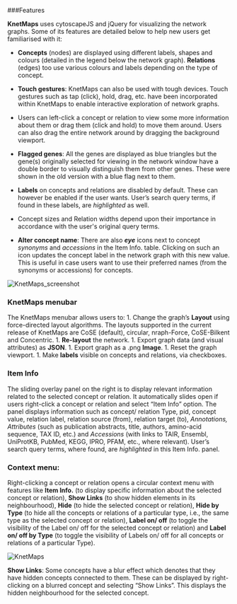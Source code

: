###Features

**KnetMaps** uses cytoscapeJS and jQuery for visualizing the network graphs. Some of its features are detailed below to help new users get familiarised with it:

* **Concepts** (nodes) are displayed using different labels, shapes and colours (detailed in the legend below the network graph). **Relations** (edges) too use various colours and labels depending on the type of concept.

* **Touch gestures**: KnetMaps can also be used with tough devices. Touch gestures such as tap (click), hold, drag, etc. have been incorporated within KnetMaps to enable interactive exploration of network graphs.

* Users can left-click a concept or relation to view some more information about them or drag them (click and hold) to move them around. Users can also drag the entire network around by dragging the background viewport.

* **Flagged genes**: All the genes are displayed as blue triangles but the gene(s) originally selected for viewing in the network window have a double border to visually distinguish them from other genes. These were shown in the old version with a blue flag next to them. 

* **Labels** on concepts and relations are disabled by default. These can however be enabled if the user wants. User’s search query terms, if found in these labels, are _highlighted_ as well.

* Concept sizes and Relation widths depend upon their importance in accordance with the user's original query terms.

* **Alter concept name**: There are also <b><i>eye</i></b> icons next to concept <i>synonyms</i> and <i>accessions</i> in the Item Info. table. Clicking on such an icon updates the concept label in the network graph with this new value. This is useful in case users want to use their preferred names (from the synonyms or accessions) for concepts.

![KnetMaps_screenshot](https://ondex.rothamsted.ac.uk/QTLNetMiner/KnetMaps_demo.png)

### KnetMaps menubar
The KnetMaps menubar allows users to: 
    1. Change the graph’s **Layout** using force-directed layout algorithms. The layouts supported in the current release of KnetMaps are CoSE (default), circular, nraph-Force, CoSE-Bilkent and Concentric.
    1. **Re-layout** the network.
    1. Export graph data (and visual attributes) as **JSON**.
    1. Export graph as a .png **Image**.
    1. Reset the graph viewport.
    1. Make **labels** visible on concepts and relations, via checkboxes.

### Item Info
The sliding overlay panel on the right is to display relevant information related to the selected concept or relation. It automatically slides open if users right-click a concept or relation and select “Item Info” option. The panel displays information such as concept/ relation Type, pid, concept value, relation label, relation source (from), relation target (to), _Annotations, Attributes_ (such as publication abstracts, title, authors, amino-acid sequence, TAX ID, etc.) and _Accessions_ (with links to TAIR, Ensembl, UniProtKB, PubMed, KEGG, IPRO, PFAM, etc., where relevant). User’s search query terms, where found, are _highlighted_ in this Item Info. panel.

### Context menu:
Right-clicking a concept or relation opens a circular context menu with features like **Item Info.** (to display specific information about the selected concept or relation), **Show Links** (to show hidden elements in its neighbourhood), **Hide** (to hide the selected concept or relation), **Hide by Type** (to hide all the concepts or relations of a particular type, i.e., the same type as the selected concept or relation), **Label on/ off** (to toggle the visibility of the Label on/ off for the selected concept or relation) and **Label on/ off by Type** (to toggle the visibility of Labels on/ off for all concepts or relations of a particular Type). 

![KnetMaps](https://ondex.rothamsted.ac.uk/QTLNetMiner/NewNetworkViewer.png)

**Show Links**: Some concepts have a blur effect which denotes that they have hidden concepts connected to them. These can be displayed by right-clicking on a blurred concept and selecting “Show Links”. This displays the hidden neighbourhood for the selected concept.
